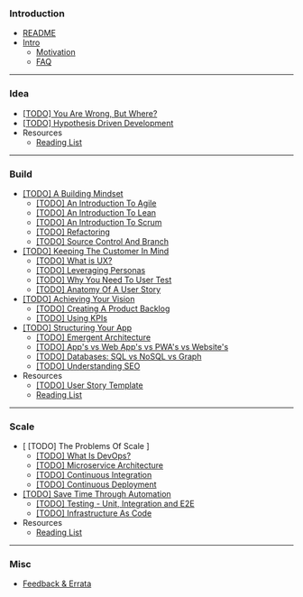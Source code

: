 ### Introduction

* [README](README.md)
* [Intro]()
  * [Motivation](docs/1-intro/motivation.md)
  * [FAQ](docs/1-intro/faq.md)

----

### Idea

  * [ [TODO] You Are Wrong, But Where?]()
  * [ [TODO] Hypothesis Driven Development ]()
  * Resources
    * [Reading List](docs/2-idea/reading_list.md)

----

### Build


  * [ [TODO] A Building Mindset ]()
    * [ [TODO] An Introduction To Agile ]()
    * [ [TODO] An Introduction To Lean ]()
    * [ [TODO] An Introduction To Scrum ]()
    * [ [TODO] Refactoring ]()
    * [ [TODO] Source Control And Branch ]()
  * [ [TODO] Keeping The Customer In Mind ]()
    * [ [TODO] What is UX? ]()
    * [ [TODO] Leveraging Personas ]()
    * [ [TODO] Why You Need To User Test ]()
    * [ [TODO] Anatomy Of A User Story ]()
  * [ [TODO] Achieving Your Vision ]()
    * [ [TODO] Creating A Product Backlog ]()
    * [ [TODO] Using KPIs ]()
  * [ [TODO] Structuring Your App ]()
    * [ [TODO] Emergent Architecture ]()
    * [ [TODO] App's vs Web App's vs PWA's vs Website's ]()
    * [ [TODO] Databases: SQL vs NoSQL vs Graph ]()
    * [ [TODO] Understanding SEO ]()
  * Resources
    * [[TODO] User Story Template ]()
    * [Reading List](docs/3-build/reading_list.md)

----

### Scale

  * [ [TODO] The Problems Of Scale ]
    * [ [TODO] What Is DevOps? ]()
    * [ [TODO] Microservice Architecture ]()
    * [ [TODO] Continuous Integration ]()
    * [ [TODO] Continuous Deployment ]()
  * [ [TODO] Save Time Through Automation ]()
    * [ [TODO] Testing - Unit, Integration and E2E ]()
    * [ [TODO] Infrastructure As Code ]()
  * Resources
    * [Reading List](docs/5-scale/reading_list.md)

----

### Misc

  * [Feedback & Errata](docs/6-misc/feedback_and_errata.md)


